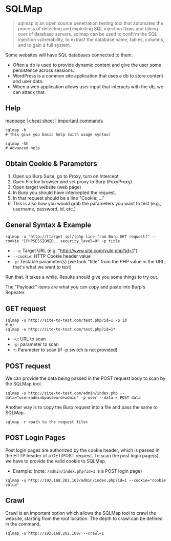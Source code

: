 # SQLMap
> sqlmap is an open source penetration testing tool that automates the process of detecting and exploiting SQL injection flaws and taking over of database servers.
> sqlmap can be used to confirm the SQL injection vulnerability, to extract the database name, tables, columns, and to gain a full system.

Some websites will have SQL databases connected to them.
- Often a db is used to provide dynamic content and give the user some persistence across sessions.
- WordPress is a common site application that uses a db to store content and user data. 
- When a web application allows user input that interacts with the db, we can attack that.

## Help

[manpage](https://manpages.org/sqlmap) | [cheat sheet](https://book.hacktricks.xyz/pentesting-web/sql-injection/sqlmap) | [important commands](https://www.infosecinstitute.com/resources/penetration-testing/important-sqlmap-commands/)

```
sqlmap -h
# This give you basic help (with usage syntax)

sqlmap -hh
# Advanced help
```

## Obtain Cookie & Parameters

1. Open up Burp Suite, go to Proxy, turn on Intercept
2. Open Firefox browser and set proxy to Burp (FoxyProxy)
3. Open target website (web page)
4. In Burp you should have intercepted the request.
5. In that request should be a line "Cookie: ..."
6. This is also how you would grab the parameters you want to test (e.g., username, password, id, etc.)

## General Syntax & Example

```
sqlmap -u "http://[target ip]/[php line from Burp GET request]" --cookie "[PHPSESSIONID...security_level=0" -p title
```
- `- u`: Target URL (e.g. "http://www.site.com/vuln.php?id=1")  
- `--cookie`: HTTP Cookie header value 
- `-p`: Testable parameter(s) [we took "title" from the PHP value in the URL; that's what we want to test]

Run that. It takes a while. Results should give you some things to try out. 

The "Payload:" items are what you can copy and paste into Burp's Repeater.

## GET request
```
sqlmap -u http://site-to-test.com/test.php?id=1 -p id
# or
sqlmap -u http://site-to-test.com/test.php?id=1*
```
- `-u`: URL to scan
- `-p`: parameter to scan
- `*`: Parameter to scan (if -p switch is not provided)

## POST request

We can provide the data being passed in the POST request body to scan by the SQLMap tool.
```
sqlmap -u http://site-to-test.com/admin/index.php --data="user=admin&password=admin" -p user --data = POST data
```

Another way is to copy the Burp request into a file and pass the same to SQLMap.
```
sqlmap -r <path to the request file>
```

## POST Login Pages

Post login pages are authorized by the cookie header, which is passed in the HTTP header of a GET/POST request. To scan the post login page(s), we have to provide the valid cookie to SQLMap.
- Example: (note: `/admin/index.php?id=1` is a POST login page)
```
sqlmap -u http://192.168.202.163/admin/index.php?id=1 --cookie="cookie value"
```

## Crawl

Crawl is an important option which allows the SQLMap tool to crawl the website, starting from the root location. The depth to crawl can be defined in the command.

```
sqlmap -u http://192.168.202.160/ --crawl=1
```
